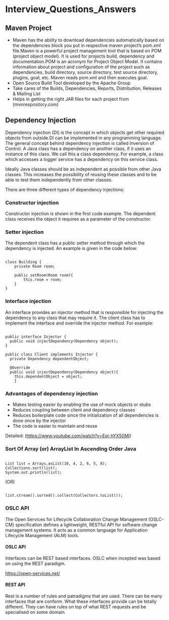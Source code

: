 # Interview_Questions_Answers

## Maven Project
+ Maven has the ability to download dependencies automatically based on the dependencies block you put in respective maven project’s pom.xml file.Maven is a powerful project management tool that is based on POM (project object model). It is used for projects build, dependency and documentation.POM is an acronym for Project Object Model. It contains information about project and configuration of the project such as dependencies, build directory, source directory, test source directory, plugins, goal, etc. Maven reads pom.xml and then executes goal.
+ Open Source Build Tool developed by the Apache Group
+ Take cares of the Builds, Dependencies, Reports, Distribution, Releases & Mailing List
+ Helps in getting the right JAR files for each project from (mvnrespository.com)


## Dependency Injection
Dependency injection (DI) is the concept in which objects get other required objects from outside.DI can be implemented in any programming language. The general concept behind dependency injection is called Inversion of Control.
A Java class has a dependency on another class, if it uses an instance of this class. We call this a class dependency. For example, a class which accesses a logger service has a dependency on this service class.

Ideally Java classes should be as independent as possible from other Java classes. This increases the possibility of reusing these classes and to be able to test them independently from other classes.

There are three different types of dependency injections:

### Constructor injection
Constructor injection is shown in the first code example. The dependent class receives the object it requires as a parameter of the constructor.

### Setter injection
The dependent class has a public setter method through which the dependency is injected. An example is given in the code below:

<pre><code>
class Building {
    private Room room;

    public setRoom(Room room){
        this.room = room;
    }
}
</pre></code>

### Interface injection
An interface provides an injector method that is responsible for injecting the dependency to any class that may require it. The client class has to implement the interface and override the injector method. For example:

<pre><code>
public interface Injector {
  public void injectDependency(Dependency object);
}

public class Client implements Injector {
  private Dependency dependentObject;

  @Override
  public void injectDependency(Dependency object){
    this.dependentObject = object;
    }
</pre></code>

### Advantages of dependency injection 

+ Makes testing easier by enabling the use of mock objects or stubs
+ Reduces coupling between client and dependency classes
+ Reduces boilerplate code since the initialization of all dependencies is done once by the injector
+ The code is easier to maintain and reuse

Detailed: (https://www.youtube.com/watch?v=Eqi-hYX50MI)

### Sort Of Array (or) ArrayList In Ascending Order Java

<pre><code>
List<Integer> list = Arrays.asList(10, 4, 2, 6, 5, 8);
Collections.sort(list);
System.out.println(list);
</pre></code>

(OR)

<pre><code>
list.stream().sorted().collect(Collectors.toList());
</pre></code>

### OSLC API
The Open Services for Lifecycle Collaboration Change Management (OSLC-CM) specification defines a lightweight, RESTful API for software change management systems. It acts as a common language for Application Lifecycle Management (ALM) tools.

#### OSLC API
Interfaces can be REST based interfaces.
OSLC when incepted was based on using the REST paradigm.

https://open-services.net/

#### REST API
Rest is a number of rules and patradigms that are used. There can be many interfaces that are conform. What these interfaces  provide can be totally different. They can have rules on top of what REST requests and be specialised on some domain.

